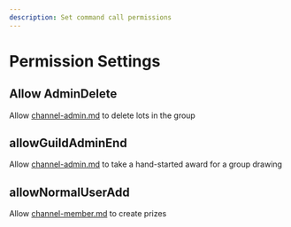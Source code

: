```yaml
---
description: Set command call permissions
---
```


# Permission Settings

## Allow AdminDelete

Allow [channel-admin.md](../permission/channel-admin.md "mention") to delete lots in the group

## allowGuildAdminEnd

Allow [channel-admin.md](../permission/channel-admin.md "mention") to take a hand-started award for a group drawing

## allowNormalUserAdd

Allow [channel-member.md](../permission/channel-member.md "mention") to create prizes
